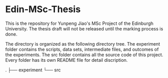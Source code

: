 # Edin-MSc-Thesis

This is the repository for Yunpeng Jiao's MSc Project of the Edinburgh University. The thesis draft will not be released until the marking process is done.

The directory is organized as the following directory tree. The experiment folder contains the scripts, data sets, intermediate files, and outcomes of the experiments. The src folder contains all the source code of this project. Every folder has its own README file for detail discription.

.
├── experiment
└── src